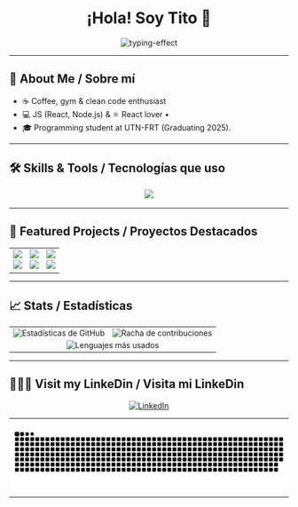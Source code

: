<h1 align="center">¡Hola! Soy Tito 👋</h1>

<p align="center">
  <img src="https://readme-typing-svg.herokuapp.com?font=Fira+Code&weight=600&color=00FFFF&size=25&center=true&vCenter=true&width=700&height=100&lines=SI+PUEDES+IMAGINARLO,+PUEDES+PROGRAMARLO;IF+YOU+CAN+IMAGINE+IT,+YOU+CAN+BUILD+IT" alt="typing-effect" />
</p>

---

## 🚀 About Me / Sobre mí


-  ☕ Coffee, gym & clean code enthusiast
-  💻 JS (React, Node.js) & ⚛️ React lover •  
-  🎓 Programming student at UTN-FRT (Graduating 2025).

---

## 🛠️ Skills & Tools / Tecnologías que uso

<p align="center">
  <img src="https://skillicons.dev/icons?i=html,css,js,react,nodejs,sqlite,mysql,git,github,vscode" />
</p>

---

## 📂 Featured Projects / Proyectos Destacados

<div align="center">
  
<table>
  <tr>
    <td align="center">
      <img src="https://github-readme-stats.vercel.app/api/pin/?username=T1T0Dev&repo=ESTIMULAR-sys&theme=radical" />
      <br/>
      <a href="https://github.com/T1T0Dev/ESTIMULAR-sys">
        <img src="https://img.shields.io/badge/Ver%20Repositorio-181717?style=for-the-badge&logo=github&logoColor=white" />
      </a>
    </td>
    <td align="center">
      <img src="https://github-readme-stats.vercel.app/api/pin/?username=T1T0Dev&repo=PORTAFOLIOT1T0&theme=radical" />
      <br/>
      <a href="https://github.com/T1T0Dev/PORTAFOLIOT1T0">
        <img src="https://img.shields.io/badge/Ver%20Repositorio-181717?style=for-the-badge&logo=github&logoColor=white" />
      </a>
    </td>
    <td align="center">
      <img src="https://github-readme-stats.vercel.app/api/pin/?username=T1T0Dev&repo=Sistema-Merceria&theme=radical" />
      <br/>
      <a href="https://github.com/T1T0Dev/KioscoApp">
        <img src=![BillingSystem](https://github.com/user-attachments/assets/ffa2b92b-c057-4bdd-aa0a-f7aa599e9b0d) />
      </a>
    </td>
  </tr>
</table>

</div>

---

## 📈 Stats / Estadísticas

<div align="center"> <table> <tr> <td> <img src="https://github-readme-stats.vercel.app/api?username=T1T0Dev&show_icons=true&theme=radical" alt="Estadísticas de GitHub" /> </td> <td> <img src="https://github-readme-streak-stats.herokuapp.com/?user=T1T0Dev&theme=radical" alt="Racha de contribuciones" /> </td> </tr> <tr> <td colspan="2" align="center"> <img src="https://github-readme-stats.vercel.app/api/top-langs/?username=T1T0Dev&layout=compact&theme=radical" alt="Lenguajes más usados" /> </td> </tr> </table> </div>

---

## 👨🏻‍💻 Visit my LinkeDin / Visita mi LinkeDin

<p align="center">
  <a href="https://www.linkedin.com/in/tu-usuario" target="_blank">
    <img src="https://img.shields.io/badge/Visita%20mi%20LinkedIn-0077B5?style=for-the-badge&logo=linkedin&logoColor=white" alt="LinkedIn" />
  </a>
</p>

---

<img alt="github-snake" src="https://raw.githubusercontent.com/Ismaeldevs/Ismaeldevs/output/github-snake.svg" style="visibility: visible; max-width: 100%;">

---




